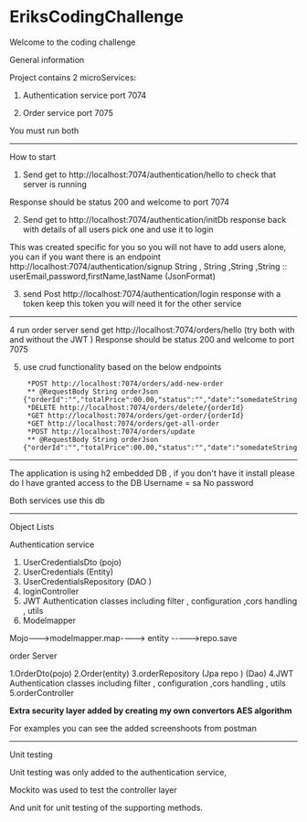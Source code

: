 # EriksCodingChallenge


Welcome to the coding challenge 

General information 

Project contains 2 microServices: 

1. Authentication service port 7074

2. Order service port 7075

You must run both 

------------------------------------------

How to start 

1. Send get to http://localhost:7074/authentication/hello to check that server is running 

Response should be status 200 and welcome to port 7074

2. Send get to http://localhost:7074/authentication/initDb response back with details of all users pick one and use it to login

This was created specific for you so you will not have to add users alone, you can if you want there is an endpoint http://localhost:7074/authentication/signup
String , String ,String ,String :: userEmail,password,firstName,lastName (JsonFormat)


3. send Post  http://localhost:7074/authentication/login  response with a token keep this token you will need it for the other service 


-------------------------------------------------

4 run order server send get http://localhost:7074/orders/hello (try both with and without the JWT ) Response should be status 200 and welcome to port 7075

5. use crud functionality based on the below endpoints 


		*POST http://localhost:7074/orders/add-new-order 
		** @RequestBody String orderJson {"orderId":"","totalPrice":00.00,"status":"","date":"somedateStringFormat"}
		*DELETE http://localhost:7074/orders/delete/{orderId}
		*GET http://localhost:7074/orders/get-order/{orderId}
		*GET http://localhost:7074/orders/get-all-order
		*POST http://localhost:7074/orders/update	
		** @RequestBody String orderJson {"orderId":"","totalPrice":00.00,"status":"","date":"somedateStringFormat"}

----------------------------------------------------



The application is using h2 embedded DB , if you don't have it install please do 
I have granted access to the DB 
Username = sa 
No password 

Both services use this db 

----------------------------------------------------


Object Lists 

Authentication service 


1. UserCredentialsDto (pojo)
2. UserCredentials (Entity)
3. UserCredentialsRepository (DAO ) 
4. loginController 
5. JWT Authentication classes including filter , configuration ,cors handling , utils 
6. Modelmapper 


Mojo--->modelmapper.map----> entity ----->repo.save 



order Server 


1.OrderDto(pojo)
2.Order(entity)
3.orderRepository (Jpa repo ) (Dao)
4.JWT Authentication classes including filter , configuration ,cors handling , utils 
5.orderController



<b> Extra security layer added by creating my own convertors AES algorithm</b>


For examples you can see the added screenshoots from postman




------------------------------------------

Unit testing 


Unit testing was only added to the authentication service, 

Mockito was used to test the controller layer 

And unit for unit testing of the supporting methods. 









 


 